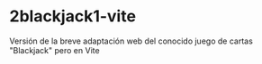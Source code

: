 # 2blackjack1-vite
Versión de la breve adaptación web del conocido juego de cartas "Blackjack" pero en Vite
